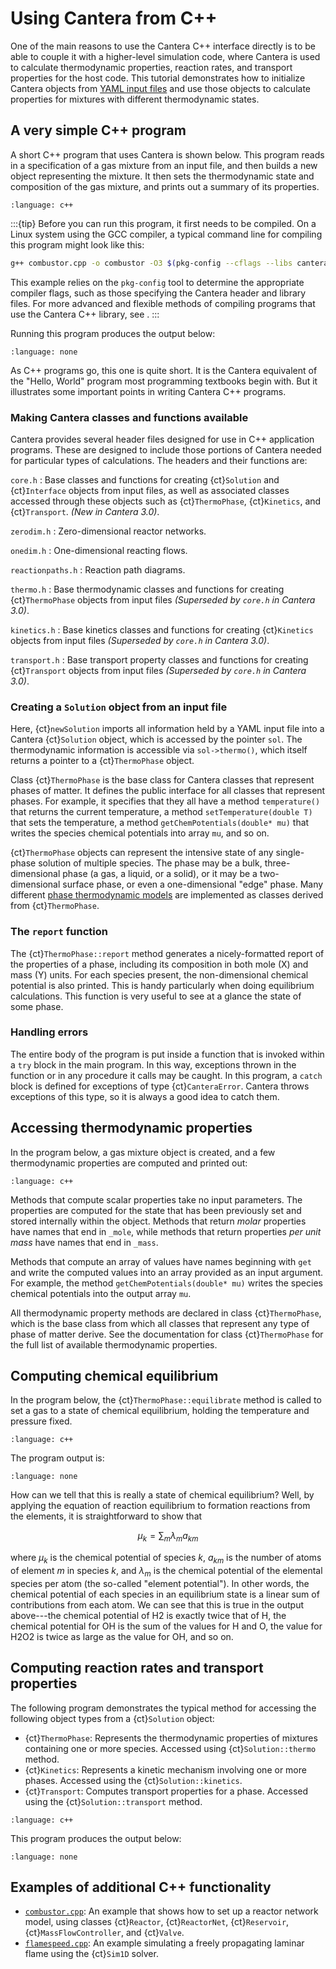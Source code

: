 # Using Cantera from C++

One of the main reasons to use the Cantera C++ interface directly is to be able to
couple it with a higher-level simulation code, where Cantera is used to calculate
thermodynamic properties, reaction rates, and transport properties for the host code.
This tutorial demonstrates how to initialize Cantera objects from
[YAML input files](/userguide/input-tutorial) and use those objects to calculate
properties for mixtures with different thermodynamic states.

## A very simple C++ program

A short C++ program that uses Cantera is shown below. This program reads in a
specification of a gas mixture from an input file, and then builds a new object
representing the mixture. It then sets the thermodynamic state and composition of the
gas mixture, and prints out a summary of its properties.

```{literalinclude} demo1a.cpp
:language: c++
```

:::{tip}
Before you can run this program, it first needs to be compiled. On a Linux system using
the GCC compiler, a typical command line for compiling this program might look like
this:

```bash
g++ combustor.cpp -o combustor -O3 $(pkg-config --cflags --libs cantera)
```

This example relies on the `pkg-config` tool to determine the appropriate compiler
flags, such as those specifying the Cantera header and library files. For more advanced
and flexible methods of compiling programs that use the Cantera C++ library, see
[](compiling-cxx).
:::

Running this program produces the output below:

```{literalinclude} ../../../../test_problems/cxx_userguide/demo1a_blessed.txt
:language: none
```

As C++ programs go, this one is quite short. It is the Cantera equivalent of the "Hello,
World" program most programming textbooks begin with. But it illustrates some important
points in writing Cantera C++ programs.

### Making Cantera classes and functions available

Cantera provides several header files designed for use in C++ application programs.
These are designed to include those portions of Cantera needed for particular types of
calculations. The headers and their functions are:

`core.h`
: Base classes and functions for creating {ct}`Solution` and {ct}`Interface` objects
  from input files, as well as associated classes accessed through these objects such as
  {ct}`ThermoPhase`, {ct}`Kinetics`, and {ct}`Transport`. *(New in Cantera 3.0)*.

`zerodim.h`
: Zero-dimensional reactor networks.

`onedim.h`
: One-dimensional reacting flows.

`reactionpaths.h`
: Reaction path diagrams.

`thermo.h`
: Base thermodynamic classes and functions for creating {ct}`ThermoPhase` objects from
  input files *(Superseded by `core.h` in Cantera 3.0)*.

`kinetics.h`
: Base kinetics classes and functions for creating {ct}`Kinetics` objects from input
  files *(Superseded by `core.h` in Cantera 3.0)*.

`transport.h`
: Base transport property classes and functions for creating {ct}`Transport` objects
  from input files *(Superseded by `core.h` in Cantera 3.0)*.

### Creating a `Solution` object from an input file

Here, {ct}`newSolution` imports all information held by a YAML input file into a Cantera
{ct}`Solution` object, which is accessed by the pointer `sol`. The thermodynamic
information is accessible via `sol->thermo()`, which itself returns a pointer to a
{ct}`ThermoPhase` object.

Class {ct}`ThermoPhase` is the base class for Cantera classes that represent phases of
matter. It defines the public interface for all classes that represent phases. For
example, it specifies that they all have a method `temperature()` that returns the current
temperature, a method `setTemperature(double T)` that sets the temperature, a method
`getChemPotentials(double* mu)` that writes the species chemical potentials into array
`mu`, and so on.

{ct}`ThermoPhase` objects can represent the intensive state of any single-phase solution
of multiple species. The phase may be a bulk, three-dimensional phase (a gas, a liquid,
or a solid), or it may be a two-dimensional surface phase, or even a one-dimensional
"edge" phase. Many different [phase thermodynamic models](/reference/thermo/phase-thermo)
are implemented as classes derived from {ct}`ThermoPhase`.

### The `report` function

The {ct}`ThermoPhase::report` method generates a nicely-formatted report of the
properties of a phase, including its composition in both mole (X) and mass (Y) units.
For each species present, the non-dimensional chemical potential is also printed. This
is handy particularly when doing equilibrium calculations. This function is very useful
to see at a glance the state of some phase.

### Handling errors

The entire body of the program is put inside a function that is invoked within a `try`
block in the main program. In this way, exceptions thrown in the function or in any
procedure it calls may be caught. In this program, a `catch` block is defined for
exceptions of type {ct}`CanteraError`. Cantera throws exceptions of this type, so it is
always a good idea to catch them.

## Accessing thermodynamic properties

In the program below, a gas mixture object is created, and a few thermodynamic
properties are computed and printed out:

```{literalinclude} thermodemo.cpp
:language: c++
```

Methods that compute scalar properties take no input parameters. The properties are
computed for the state that has been previously set and stored internally within the
object. Methods that return *molar* properties have names that end in `_mole`, while
methods that return properties *per unit mass* have names that end in `_mass`.

Methods that compute an array of values have names beginning with `get` and write the
computed values into an array provided as an input argument. For example, the method
`getChemPotentials(double* mu)` writes the species chemical potentials into the output
array `mu`.

All thermodynamic property methods are declared in class {ct}`ThermoPhase`, which is the
base class from which all classes that represent any type of phase of matter derive. See
the documentation for class {ct}`ThermoPhase` for the full list of available
thermodynamic properties.

## Computing chemical equilibrium

In the program below, the {ct}`ThermoPhase::equilibrate` method is called to set a gas
to a state of chemical equilibrium, holding the temperature and pressure fixed.

```{literalinclude} demoequil.cpp
:language: c++
```

The program output is:

```{literalinclude} ../../../../test_problems/cxx_userguide/demoequil_blessed.txt
:language: none
```

How can we tell that this is really a state of chemical equilibrium? Well, by applying
the equation of reaction equilibrium to formation reactions from the elements, it is
straightforward to show that

$$  \mu_k = \sum_m \lambda_m a_{km}  $$

where $\mu_k$ is the chemical potential of species $k$, $a_{km}$ is the number of atoms
of element $m$ in species $k$, and $\lambda_m$ is the chemical potential of the
elemental species per atom (the so-called "element potential"). In other words, the
chemical potential of each species in an equilibrium state is a linear sum of
contributions from each atom. We can see that this is true in the output above---the
chemical potential of H2 is exactly twice that of H, the chemical potential for OH is
the sum of the values for H and O, the value for H2O2 is twice as large as the value for
OH, and so on.

## Computing reaction rates and transport properties

The following program demonstrates the typical method for accessing the following object
types from a {ct}`Solution` object:

- {ct}`ThermoPhase`: Represents the thermodynamic properties of mixtures containing one
  or more species. Accessed using {ct}`Solution::thermo` method.
- {ct}`Kinetics`: Represents a kinetic mechanism involving one or more phases. Accessed
  using the {ct}`Solution::kinetics`.
- {ct}`Transport`: Computes transport properties for a phase. Accessed using the
  {ct}`Solution::transport` method.

```{literalinclude} kinetics_transport.cpp
:language: c++
```

This program produces the output below:

```{literalinclude} ../../../../test_problems/cxx_userguide/kinetics_transport_blessed.txt
:language: none
```

## Examples of additional C++ functionality

- [`combustor.cpp`](/examples/cxx/combustor): An example that shows how to set up a
  reactor network model, using classes {ct}`Reactor`, {ct}`ReactorNet`, {ct}`Reservoir`,
  {ct}`MassFlowController`, and {ct}`Valve`.
- [`flamespeed.cpp`](/examples/cxx/flamespeed): An example simulating a freely
  propagating laminar flame using the {ct}`Sim1D` solver.

